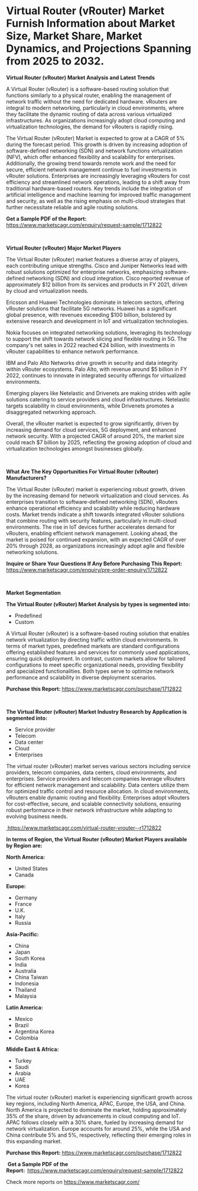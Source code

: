 <p><h1>Virtual Router (vRouter) Market Furnish Information about Market Size, Market Share, Market Dynamics, and Projections Spanning from 2025 to 2032.</h1></p><p><strong>Virtual Router (vRouter) Market Analysis and Latest Trends</strong></p>
<p><p>A Virtual Router (vRouter) is a software-based routing solution that functions similarly to a physical router, enabling the management of network traffic without the need for dedicated hardware. vRouters are integral to modern networking, particularly in cloud environments, where they facilitate the dynamic routing of data across various virtualized infrastructures. As organizations increasingly adopt cloud computing and virtualization technologies, the demand for vRouters is rapidly rising.</p><p>The Virtual Router (vRouter) Market is expected to grow at a CAGR of 5% during the forecast period. This growth is driven by increasing adoption of software-defined networking (SDN) and network functions virtualization (NFV), which offer enhanced flexibility and scalability for enterprises. Additionally, the growing trend towards remote work and the need for secure, efficient network management continue to fuel investments in vRouter solutions. Enterprises are increasingly leveraging vRouters for cost efficiency and streamlined network operations, leading to a shift away from traditional hardware-based routers. Key trends include the integration of artificial intelligence and machine learning for improved traffic management and security, as well as the rising emphasis on multi-cloud strategies that further necessitate reliable and agile routing solutions.</p></p>
<p><strong>Get a Sample PDF of the Report:&nbsp;</strong> <a href="https://www.marketscagr.com/enquiry/request-sample/1712822?utm_campaign=1869&utm_medium=2&utm_source=Github&utm_content=ia&utm_term=11012025&utm_id=virtual-router-vrouter">https://www.marketscagr.com/enquiry/request-sample/1712822</a></p>
<p>&nbsp;</p>
<p><strong>Virtual Router (vRouter) Major Market Players</strong></p>
<p><p>The Virtual Router (vRouter) market features a diverse array of players, each contributing unique strengths. Cisco and Juniper Networks lead with robust solutions optimized for enterprise networks, emphasizing software-defined networking (SDN) and cloud integration. Cisco reported revenue of approximately $12 billion from its services and products in FY 2021, driven by cloud and virtualization needs.</p><p>Ericsson and Huawei Technologies dominate in telecom sectors, offering vRouter solutions that facilitate 5G networks. Huawei has a significant global presence, with revenues exceeding $100 billion, bolstered by extensive research and development in IoT and virtualization technologies.</p><p>Nokia focuses on integrated networking solutions, leveraging its technology to support the shift towards network slicing and flexible routing in 5G. The company's net sales in 2022 reached €24 billion, with investments in vRouter capabilities to enhance network performance.</p><p>IBM and Palo Alto Networks drive growth in security and data integrity within vRouter ecosystems. Palo Alto, with revenue around $5 billion in FY 2022, continues to innovate in integrated security offerings for virtualized environments.</p><p>Emerging players like Netelastic and Drivenets are making strides with agile solutions catering to service providers and cloud infrastructures. Netelastic targets scalability in cloud environments, while Drivenets promotes a disaggregated networking approach.</p><p>Overall, the vRouter market is expected to grow significantly, driven by increasing demand for cloud services, 5G deployment, and enhanced network security. With a projected CAGR of around 20%, the market size could reach $7 billion by 2025, reflecting the growing adoption of cloud and virtualization technologies amongst businesses globally.</p></p>
<p>&nbsp;</p>
<p><strong>What Are The Key Opportunities For Virtual Router (vRouter) Manufacturers?</strong></p>
<p><p>The Virtual Router (vRouter) market is experiencing robust growth, driven by the increasing demand for network virtualization and cloud services. As enterprises transition to software-defined networking (SDN), vRouters enhance operational efficiency and scalability while reducing hardware costs. Market trends indicate a shift towards integrated vRouter solutions that combine routing with security features, particularly in multi-cloud environments. The rise in IoT devices further accelerates demand for vRouters, enabling efficient network management. Looking ahead, the market is poised for continued expansion, with an expected CAGR of over 20% through 2028, as organizations increasingly adopt agile and flexible networking solutions.</p></p>
<p><strong>Inquire or Share Your Questions If Any Before Purchasing This Report:</strong> <a href="https://www.marketscagr.com/enquiry/pre-order-enquiry/1712822?utm_campaign=1869&utm_medium=2&utm_source=Github&utm_content=ia&utm_term=11012025&utm_id=virtual-router-vrouter">https://www.marketscagr.com/enquiry/pre-order-enquiry/1712822</a></p>
<p>&nbsp;</p>
<p><strong>Market Segmentation</strong></p>
<p><strong>The Virtual Router (vRouter) Market Analysis by types is segmented into:</strong></p>
<p><ul><li>Predefined</li><li>Custom</li></ul></p>
<p><p>A Virtual Router (vRouter) is a software-based routing solution that enables network virtualization by directing traffic within cloud environments. In terms of market types, predefined markets are standard configurations offering established features and services for commonly used applications, ensuring quick deployment. In contrast, custom markets allow for tailored configurations to meet specific organizational needs, providing flexibility and specialized functionalities. Both types serve to optimize network performance and scalability in diverse deployment scenarios.</p></p>
<p><strong>Purchase this Report:&nbsp;</strong><a href="https://www.marketscagr.com/purchase/1712822?utm_campaign=1869&utm_medium=2&utm_source=Github&utm_content=ia&utm_term=11012025&utm_id=virtual-router-vrouter">https://www.marketscagr.com/purchase/1712822</a></p>
<p>&nbsp;</p>
<p><strong>The Virtual Router (vRouter) Market Industry Research by Application is segmented into:</strong></p>
<p><ul><li>Service provider</li><li>Telecom</li><li>Data center</li><li>Cloud</li><li>Enterprises</li></ul></p>
<p><p>The virtual router (vRouter) market serves various sectors including service providers, telecom companies, data centers, cloud environments, and enterprises. Service providers and telecom companies leverage vRouters for efficient network management and scalability. Data centers utilize them for optimized traffic control and resource allocation. In cloud environments, vRouters enable dynamic routing and flexibility. Enterprises adopt vRouters for cost-effective, secure, and scalable connectivity solutions, ensuring robust performance in their network infrastructure while adapting to evolving business needs.</p></p>
<p><a href="https://www.marketscagr.com/virtual-router-vrouter--r1712822?utm_campaign=1869&utm_medium=2&utm_source=Github&utm_content=ia&utm_term=11012025&utm_id=virtual-router-vrouter">&nbsp;https://www.marketscagr.com/virtual-router-vrouter--r1712822</a></p>
<p><strong>In terms of Region, the Virtual Router (vRouter) Market Players available by Region are:</strong></p>
<p>
    <p> <strong> North America: </strong>
        <ul>
            <li>United States</li>
            <li>Canada</li>
        </ul>
        </p> 
    <p> <strong> Europe: </strong>
        <ul>
            <li>Germany</li>
            <li>France</li>
            <li>U.K.</li>
            <li>Italy</li>
            <li>Russia</li>
        </ul>
        </p> 
    <p> <strong> Asia-Pacific: </strong>
        <ul>
            <li>China</li>
            <li>Japan</li>
            <li>South Korea</li>
            <li>India</li>
            <li>Australia</li>
            <li>China Taiwan</li>
            <li>Indonesia</li>
            <li>Thailand</li>
            <li>Malaysia</li>
        </ul>
        </p> 
    <p> <strong> Latin America: </strong>
        <ul>
            <li>Mexico</li>
            <li>Brazil</li>
            <li>Argentina Korea</li>
            <li>Colombia</li>
        </ul>
        </p> 
    <p> <strong> Middle East & Africa: </strong>
        <ul>
            <li>Turkey</li>
            <li>Saudi</li>
            <li>Arabia</li>
            <li>UAE</li>
            <li>Korea</li>
        </ul>
    </p>
    </p>
<p><p>The virtual router (vRouter) market is experiencing significant growth across key regions, including North America, APAC, Europe, the USA, and China. North America is projected to dominate the market, holding approximately 35% of the share, driven by advancements in cloud computing and IoT. APAC follows closely with a 30% share, fueled by increasing demand for network virtualization. Europe accounts for around 25%, while the USA and China contribute 5% and 5%, respectively, reflecting their emerging roles in this expanding market.</p></p>
<p><strong>Purchase this Report: </strong><a href="https://www.marketscagr.com/purchase/1712822?utm_campaign=1869&utm_medium=2&utm_source=Github&utm_content=ia&utm_term=11012025&utm_id=virtual-router-vrouter">https://www.marketscagr.com/purchase/1712822</a></p>
<p>&nbsp;<strong>Get a Sample PDF of the Report:&nbsp;&nbsp;</strong><a href="https://www.marketscagr.com/enquiry/request-sample/1712822?utm_campaign=1869&utm_medium=2&utm_source=Github&utm_content=ia&utm_term=11012025&utm_id=virtual-router-vrouter">https://www.marketscagr.com/enquiry/request-sample/1712822</a></p>
<p><strong></strong></p>
<p>Check more reports on <a href="https://www.marketscagr.com/?utm_campaign=1869&utm_medium=2&utm_source=Github&utm_content=ia&utm_term=11012025&utm_id=virtual-router-vrouter">https://www.marketscagr.com/</a></p>